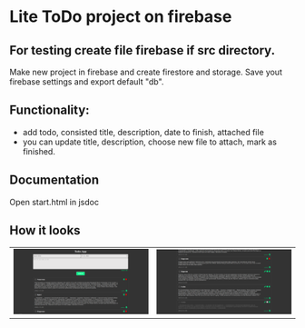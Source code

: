 # Lite ToDo project on firebase

## For testing create file firebase if src directory.
Make new project in firebase and create firestore and storage.
Save yout firebase settings and export default "db".

## Functionality:

- add todo, consisted title, description, date to finish, attached file
- you can update title, description, choose new file to attach, mark as finished.

## Documentation

Open start.html in jsdoc

## How it looks

<table>
  <tr>
    <td>
      <a href='./readme/first.png'><img src="./readme/first.png" style="width: 550px"/></a>
    </td>
    <td>
      <a href='./readme/second.png'><img src="./readme/second.png" style="width: 550px"/></a>
    </td>
  </tr>
</table>
